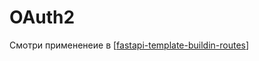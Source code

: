 # OAuth2

Смотри примененеие в [[fastapi-template-buildin-routes]]

[//begin]: # "Autogenerated link references for markdown compatibility"
[fastapi-template-buildin-routes]: fastapi-template-buildin-routes "Fastapi template buildin routes"
[//end]: # "Autogenerated link references"